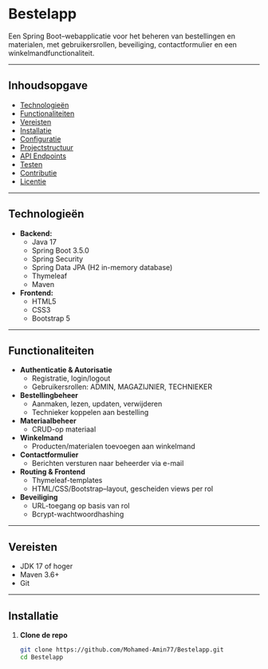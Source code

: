 # Bestelapp

Een Spring Boot–webapplicatie voor het beheren van bestellingen en materialen, met gebruikersrollen, beveiliging, contactformulier en een winkelmandfunctionaliteit.

---

## Inhoudsopgave

- [Technologieën](#-technologieën)  
- [Functionaliteiten](#-functionaliteiten)  
- [Vereisten](#-vereisten)  
- [Installatie](#-installatie)  
- [Configuratie](#-configuratie)  
- [Projectstructuur](#-projectstructuur)  
- [API Endpoints](#-api-endpoints)  
- [Testen](#-testen)  
- [Contributie](#-contributie)  
- [Licentie](#-licentie)  

---

## Technologieën

- **Backend:**  
  - Java 17  
  - Spring Boot 3.5.0  
  - Spring Security  
  - Spring Data JPA (H2 in-memory database)  
  - Thymeleaf  
  - Maven  
- **Frontend:**  
  - HTML5  
  - CSS3  
  - Bootstrap 5  

---

##  Functionaliteiten

- **Authenticatie & Autorisatie**  
  - Registratie, login/logout  
  - Gebruikersrollen: ADMIN, MAGAZIJNIER, TECHNIEKER  
- **Bestellingbeheer**  
  - Aanmaken, lezen, updaten, verwijderen  
  - Technieker koppelen aan bestelling  
- **Materiaalbeheer**  
  - CRUD-op materiaal  
- **Winkelmand**  
  - Producten/materialen toevoegen aan winkelmand  
- **Contactformulier**  
  - Berichten versturen naar beheerder via e-mail  
- **Routing & Frontend**  
  - Thymeleaf-templates  
  - HTML/CSS/Bootstrap–layout, gescheiden views per rol  
- **Beveiliging**  
  - URL-toegang op basis van rol  
  - Bcrypt-wachtwoordhashing  

---

##  Vereisten

- JDK 17 of hoger  
- Maven 3.6+  
- Git  

---

##  Installatie

1. **Clone de repo**  
   ```bash
   git clone https://github.com/Mohamed-Amin77/Bestelapp.git
   cd Bestelapp

